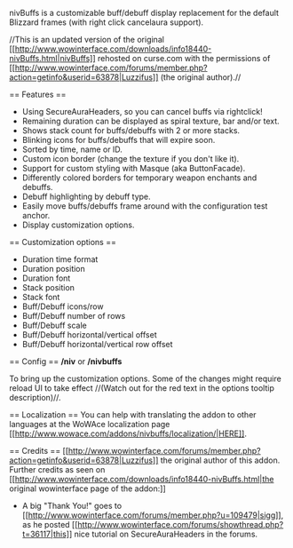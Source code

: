 nivBuffs is a customizable buff/debuff display replacement for the default Blizzard frames (with right click cancelaura support). 

//This is an updated version of the original [[http://www.wowinterface.com/downloads/info18440-nivBuffs.html|nivBuffs]] rehosted on curse.com with the permissions of [[http://www.wowinterface.com/forums/member.php?action=getinfo&userid=63878|Luzzifus]] (the original author).//

== Features ==
* Using SecureAuraHeaders, so you can cancel buffs via rightclick!
* Remaining duration can be displayed as spiral texture, bar and/or text.
* Shows stack count for buffs/debuffs with 2 or more stacks.
* Blinking icons for buffs/debuffs that will expire soon.
* Sorted by time, name or ID.
* Custom icon border (change the texture if you don't like it).
* Support for custom styling with Masque (aka ButtonFacade).
* Differently colored borders for temporary weapon enchants and debuffs.
* Debuff highlighting by debuff type.
* Easily move buffs/debuffs frame around with the configuration test anchor.
* Display customization options.

== Customization options ==
* Duration time format
* Duration position
* Duration font
* Stack position
* Stack font
* Buff/Debuff icons/row
* Buff/Debuff number of rows
* Buff/Debuff scale
* Buff/Debuff horizontal/vertical offset
* Buff/Debuff horizontal/vertical row offset

== Config ==
**/niv** or **/nivbuffs**

To bring up the customization options. Some of the changes might require reload UI to take effect //(Watch out for the red text in the options tooltip description)//.

== Localization ==
You can help with translating the addon to other languages at the WoWAce localization page [[http://www.wowace.com/addons/nivbuffs/localization/|HERE]].

== Credits ==
[[http://www.wowinterface.com/forums/member.php?action=getinfo&userid=63878|Luzzifus]] the original author of this addon.
Further credits as seen on [[http://www.wowinterface.com/downloads/info18440-nivBuffs.html|the original wowinterface page of the addon:]]
* A big "Thank You!" goes to [[http://www.wowinterface.com/forums/member.php?u=109479|sigg]], as he posted [[http://www.wowinterface.com/forums/showthread.php?t=36117|this]] nice tutorial on SecureAuraHeaders in the forums.
